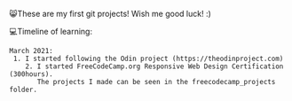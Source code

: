 
:smile_cat:These are my first git projects! 
Wish me good luck! :)

:computer:Timeline of learning:

    March 2021: 
     1. I started following the Odin project (https://theodinproject.com) 
        2. I started FreeCodeCamp.org Responsive Web Design Certification (300hours). 
           The projects I made can be seen in the freecodecamp_projects folder.
     
